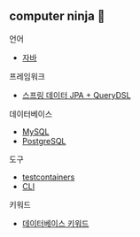 ## computer ninja 🥷

언어
- [자바](./java)

프레임워크
- [스프링 데이터 JPA + QueryDSL](./spring-data-jpa+querydsl)

데이터베이스
- [MySQL](./mysql)
- [PostgreSQL](./postgresql)

도구
- [testcontainers](./testcontainers)
- [CLI](./cli)

키워드
- [데이터베이스 키워드](./docs/데이터베이스%20키워드.md)
